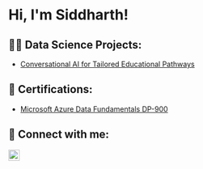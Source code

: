<h1>Hi, I'm Siddharth! <br/></h1>

<h2>👨‍💻 Data Science Projects:</h2>

- [Conversational AI for Tailored Educational Pathways](https://github.com/joshmadakor1/Algorithms-Practice)

<h2>📄 Certifications:</h2>

- [Microsoft Azure Data Fundamentals DP-900](https://learn.microsoft.com/en-gb/users/siddharth-0575/credentials/8f48fa3ed683cdd9)


<h2> 🤳 Connect with me:</h2>

[<img align="left" alt="Siddharth | LinkedIn" width="22px" src="https://upload.wikimedia.org/wikipedia/commons/c/ca/LinkedIn_logo_initials.png" />][linkedin]



[linkedin]: https://www.linkedin.com/in/siddharth-parthasarathy95
